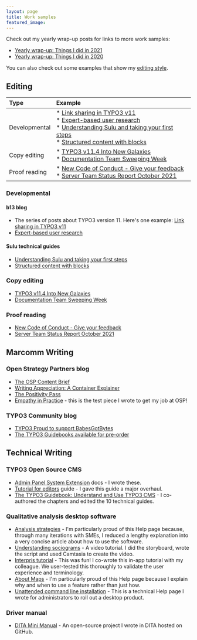 ```yaml
---
layout: page
title: Work samples
featured_image: 
---
```


Check out my yearly wrap-up posts for links to more work samples:

* [Yearly wrap-up: Things I did in 2021](https://flicstar.com/things-i-did-in-2021) 
* [Yearly wrap-up: Things I did in 2020](https://flicstar.com/things-i-did-in-2020)

You can also check out some examples that show my [editing style](https://flicstar.com/style).

## Editing

| Type   |      Example      |
|:----------|:-------------|
| Developmental | * [Link sharing in TYPO3 v11](https://b13.com/blog/link-sharing-in-typo3-v11)<br />* [Expert-based user research](https://b13.com/blog/expert-based-user-research)<br />* [Understanding Sulu and taking your first steps](https://sulu.io/guides/understanding-sulu-and-taking-your-first-steps)<br />* [Structured content with blocks](https://sulu.io/guides/structured-content-with-blocks)|
| Copy editing | * [TYPO3 v11.4 Into New Galaxies](https://typo3.org/article/typo3-version-114-into-new-galaxies)<br />* [Documentation Team Sweeping Week](https://typo3.org/article/documentation-team-sweeping-week)|
| Proof reading | * [New Code of Conduct - Give your feedback](https://typo3.org/article/new-code-of-conduct-give-your-feedback) <br />* [Server Team Status Report October 2021](https://typo3.org/article/server-team-status-report-october-2021) |
 
### Developmental

#### b13 blog

* The series of posts about TYPO3 version 11. Here's one example: [Link sharing in TYPO3 v11](https://b13.com/blog/link-sharing-in-typo3-v11)
* [Expert-based user research](https://b13.com/blog/expert-based-user-research)

#### Sulu technical guides

* [Understanding Sulu and taking your first steps](https://sulu.io/guides/understanding-sulu-and-taking-your-first-steps)
* [Structured content with blocks](https://sulu.io/guides/structured-content-with-blocks)
 
### Copy editing

* [TYPO3 v11.4 Into New Galaxies](https://typo3.org/article/typo3-version-114-into-new-galaxies) 
* [Documentation Team Sweeping Week](https://typo3.org/article/documentation-team-sweeping-week)
 
### Proof reading
 
* [New Code of Conduct - Give your feedback](https://typo3.org/article/new-code-of-conduct-give-your-feedback) 
* [Server Team Status Report October 2021](https://typo3.org/article/server-team-status-report-october-2021) 
 
## Marcomm Writing

### Open Strategy Partners blog

* [The OSP Content Brief](https://openstrategypartners.com/the-content-brief)
* [Writing Appreciation: A Container Explainer](https://openstrategypartners.com/writing-appreciation-a-container-explainer)
* [The Positivity Pass](https://openstrategypartners.com/the-positivity-pass)
* [Empathy in Practice](https://openstrategypartners.com/empathy-in-practice) - this is the test piece I wrote to get my job at OSP!

### TYPO3 Community blog

* [TYPO3 Proud to support BabesGotBytes](https://typo3.org/article/typo3-proud-to-support-babesgotbytes)
* [The TYPO3 Guidebooks available for pre-order](https://typo3.org/article/the-typo3-guidebook-is-available-for-pre-order)

## Technical Writing

### TYPO3 Open Source CMS

* [Admin Panel System Extension](https://docs.typo3.org/c/typo3/cms-adminpanel/main/en-us/) docs - I wrote these.
* [Tutorial for editors](https://docs.typo3.org/m/typo3/tutorial-editors/main/en-us/About.html) guide - I gave this guide a major overhaul.
* [The TYPO3 Guidebook: Understand and Use TYPO3 CMS](https://www.amazon.com.au/TYPO3-Guidebook-Understand-Use-CMS/dp/1484265246) - I co-authored the chapters and edited the 10 technical guides. 

### Qualitative analysis desktop software

* [Analysis strategies](https://help-in.qsrinternational.com/1-help/Content/analyze/analysis-strategies.htm) - I'm particularly proud of this Help page because, through many iterations with SMEs, I reduced a lengthy explanation into a very concise article about how to use the software. 
* [Understanding sociograms](https://youtu.be/wwyXC6lDK98) - A video tutorial. I did the storyboard, wrote the script and used Camtasia to create the video.
* [Interpris tutorial](https://help-in.qsrinternational.com/1/slideshow/slideshow/Default.htm) - This was fun! I co-wrote this in-app tutorial with my colleague. We user-tested this thoroughly to validate the user experience and terminology.
* [About Maps](http://help-nv11.qsrinternational.com/desktop/concepts/About_maps.htm) - I'm particularly proud of this Help page because I explain why and when to use a feature rather than just how.
* [Unattended command line installation](http://techcenter.qsrinternational.com/desktop/nv11/nv11_unattended_command_line_installation.htm) - This is a technical Help page I wrote for administrators to roll out a desktop product.

### Driver manual

* [DITA Mini Manual](https://github.com/flicstar/DITA-Mini-Manual) - An open-source project I wrote in DITA hosted on GitHub. 
 




